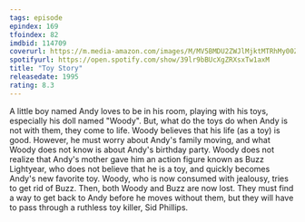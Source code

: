 ```yaml
---
tags: episode
epindex: 169
tfoindex: 82
imdbid: 114709
coverurl: https://m.media-amazon.com/images/M/MV5BMDU2ZWJlMjktMTRhMy00ZTA5LWEzNDgtYmNmZTEwZTViZWJkXkEyXkFqcGdeQXVyNDQ2OTk4MzI@._V1_SX202_CR0,0,202,300_.jpg
spotifyurl: https://open.spotify.com/show/39lr9bBUcXgZRXsxTw1axM
title: "Toy Story"
releasedate: 1995
rating: 8.3
---
```


A little boy named Andy loves to be in his room, playing with his toys, especially his doll named "Woody". But, what do the toys do when Andy is not with them, they come to life. Woody believes that his life (as a toy) is good. However, he must worry about Andy's family moving, and what Woody does not know is about Andy's birthday party. Woody does not realize that Andy's mother gave him an action figure known as Buzz Lightyear, who does not believe that he is a toy, and quickly becomes Andy's new favorite toy. Woody, who is now consumed with jealousy, tries to get rid of Buzz. Then, both Woody and Buzz are now lost. They must find a way to get back to Andy before he moves without them, but they will have to pass through a ruthless toy killer, Sid Phillips.